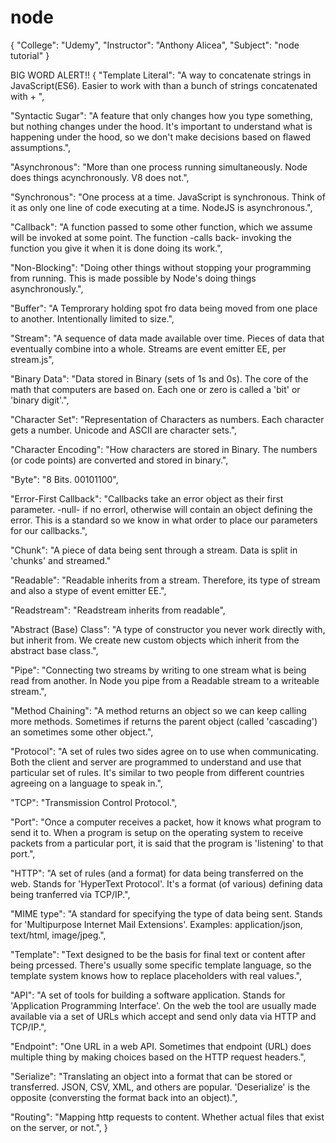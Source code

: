 # node
{
  "College": "Udemy",
  "Instructor": "Anthony Alicea",
  "Subject": "node tutorial"
}

BIG WORD ALERT!!
{
"Template Literal": "A way to concatenate strings in JavaScript(ES6). Easier to work with than a bunch of strings concatenated with + ",

"Syntactic Sugar": "A feature that only changes how you type something, but nothing changes under the hood. It's important to understand what is happening under the hood, so we don't make decisions based on flawed assumptions.",

"Asynchronous": "More than one process running simultaneously. Node does things acynchronously. V8 does not.",

"Synchronous": "One process at a time. JavaScript is synchronous. Think of it as only one line of code executing at a time. NodeJS is asynchronous.",

"Callback": "A function passed to some other function, which we assume will be invoked at some point. The function -calls back- invoking the function you give it when it is done doing its work.",

"Non-Blocking": "Doing other things without stopping your programming from running. This is made possible by Node's doing things asynchronously.",

"Buffer": "A Temprorary holding spot fro data being moved from one place to another. Intentionally limited to size.",

"Stream": "A sequence of data made available over time. Pieces of data that eventually combine into a whole. Streams are event emitter EE, per stream.js",

"Binary Data": "Data stored in Binary (sets of 1s and 0s). The core of the math that computers are based on. Each one or zero is called a 'bit' or 'binary digit'.",

"Character Set": "Representation of Characters as numbers. Each character gets a number. Unicode and ASCII are character sets.",

"Character Encoding": "How characters are stored in Binary. The numbers (or code points) are converted and stored in binary.",

"Byte": "8 Bits. 00101100",

"Error-First Callback": "Callbacks take an error object as their first parameter. -null- if no errorl, otherwise will contain an object defining the error. This is a standard so we know in what order to place our parameters for our callbacks.",

"Chunk": "A piece of data being sent through a stream. Data is split in 'chunks' and streamed."

"Readable": "Readable inherits from a stream. Therefore, its type of stream and also a stype of event emitter EE.",

"Readstream": "Readstream inherits from readable",

"Abstract (Base) Class": "A type of constructor you never work directly with, but inherit from. We create new custom objects which inherit from the abstract base class.",

"Pipe": "Connecting two streams by writing to one stream what is being read from another. In Node you pipe from a Readable stream to a writeable stream.",

"Method Chaining": "A method returns an object so we can keep calling more methods. Sometimes if returns the parent object (called 'cascading') an sometimes some other object.",

"Protocol": "A set of rules two sides agree on to use when communicating. Both the client and server are programmed to understand and use that particular set of rules. It's similar to two people from different countries agreeing on a language to speak in.",

"TCP": "Transmission Control Protocol.",

"Port": "Once a computer receives a packet, how it knows what program to send it to. When a program is setup on the operating system to receive packets from a particular port, it is said that the program is 'listening' to that port.",

"HTTP": "A set of rules (and a format) for data being transferred on the web. Stands for 'HyperText Protocol'. It's a format (of various) defining data being tranferred via TCP/IP.",

"MIME type": "A standard for specifying the type of data being sent. Stands for 'Multipurpose Internet Mail Extensions'. Examples: application/json, text/html, image/jpeg.",

"Template": "Text designed to be the basis for final text or content after being prcessed. There's usually some specific template language, so the template system knows how to replace placeholders with real values.",

"API": "A set of tools for building a software application. Stands for 'Application Programming Interface'. On the web the tool are usually made available via a set of URLs which accept and send only data via HTTP and TCP/IP.",

"Endpoint": "One URL in a web API. Sometimes that endpoint (URL) does multiple thing by making choices based on the HTTP request headers.",

"Serialize": "Translating an object into a format that can be stored or transferred. JSON, CSV, XML, and others are popular. 'Deserialize' is the opposite (conversting the format back into an object).",

"Routing": "Mapping http requests to content. Whether actual files that exist on the server, or not.",
}